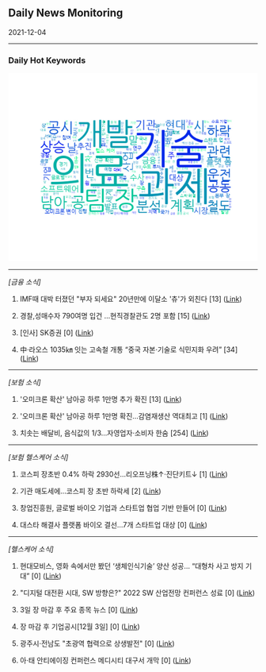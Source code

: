 ## Daily News Monitoring 

2021-12-04 

----------

### Daily Hot Keywords 

![word_cloud](image/2021-12-04_word_cloud.png)

----------

*[금융 소식]*

1. IMF때 대박 터졌던 "부자 되세요" 20년만에 이달소 '츄'가 외친다 [13] ([Link](https://news.naver.com/main/read.naver?mode=LSD&mid=sec&sid1=101&oid=009&aid=0004888719))

2. 경찰,성매수자 790여명 입건 …현직경찰관도 2명 포함 [15] ([Link](https://news.naver.com/main/read.naver?mode=LSD&mid=sec&sid1=102&oid=081&aid=0003235026))

3. [인사] SK증권 [0] ([Link](https://news.naver.com/main/read.naver?mode=LSD&mid=sec&sid1=102&oid=031&aid=0000640404))

4. 中·라오스 1035㎞ 잇는 고속철 개통 “중국 자본·기술로 식민지화 우려” [34] ([Link](https://news.naver.com/main/read.naver?mode=LSD&mid=sec&sid1=104&oid=023&aid=0003657326))

----------

*[보험 소식]*

1. '오미크론 확산' 남아공 하루 1만명 추가 확진 [13] ([Link](https://news.naver.com/main/read.naver?mode=LSD&mid=sec&sid1=104&oid=018&aid=0005099981))

2. '오미크론 확산' 남아공 하루 1만명 확진…감염재생산 역대최고 [1] ([Link](https://news.naver.com/main/read.naver?mode=LSD&mid=sec&sid1=104&oid=016&aid=0001920503))

3. 치솟는 배달비, 음식값의 1/3…자영업자·소비자 한숨 [254] ([Link](https://news.naver.com/main/read.naver?mode=LSD&mid=sec&sid1=101&oid=448&aid=0000345595))

----------

*[보험 헬스케어 소식]*

1. 코스피 장초반 0.4% 하락 2930선…리오프닝株↑·진단키트↓ [1] ([Link](https://news.naver.com/main/read.naver?mode=LSD&mid=sec&sid1=101&oid=421&aid=0005762292))

2. 기관 매도세에…코스피 장 초반 하락세 [2] ([Link](https://news.naver.com/main/read.naver?mode=LSD&mid=sec&sid1=101&oid=277&aid=0005009763))

3. 창업진흥원, 글로벌 바이오 기업과 스타트업 협업 기반 만들어 [0] ([Link](https://news.naver.com/main/read.naver?mode=LSD&mid=sec&sid1=101&oid=277&aid=0005009702))

4. 대스타 해결사 플랫폼 바이오 결선…7개 스타트업 대상 [0] ([Link](https://news.naver.com/main/read.naver?mode=LSD&mid=sec&sid1=101&oid=003&aid=0010868671))

----------

*[헬스케어 소식]*

1. 현대모비스, 영화 속에서만 봤던 ‘생체인식기술’ 양산 성공… “대형차 사고 방지 기대” [0] ([Link](https://news.naver.com/main/read.naver?mode=LSD&mid=sec&sid1=103&oid=020&aid=0003397657))

2. "디지털 대전환 시대, SW 방향은?" 2022 SW 산업전망 컨퍼런스 성료 [0] ([Link](https://news.naver.com/main/read.naver?mode=LSD&mid=sec&sid1=105&oid=009&aid=0004888677))

3. 3일 장 마감 후 주요 종목 뉴스 [0] ([Link](https://news.naver.com/main/read.naver?mode=LSD&mid=sec&sid1=101&oid=018&aid=0005099952))

4. 장 마감 후 기업공시[12월 3일] [0] ([Link](https://news.naver.com/main/read.naver?mode=LSD&mid=sec&sid1=101&oid=011&aid=0003992865))

5. 광주시·전남도 "초광역 협력으로 상생발전" [0] ([Link](https://news.naver.com/main/read.naver?mode=LSD&mid=sec&sid1=102&oid=629&aid=0000119716))

6. 아·태 안티에이징 컨퍼런스 메디시티 대구서 개막 [0] ([Link](https://news.naver.com/main/read.naver?mode=LSD&mid=sec&sid1=102&oid=015&aid=0004636584))

